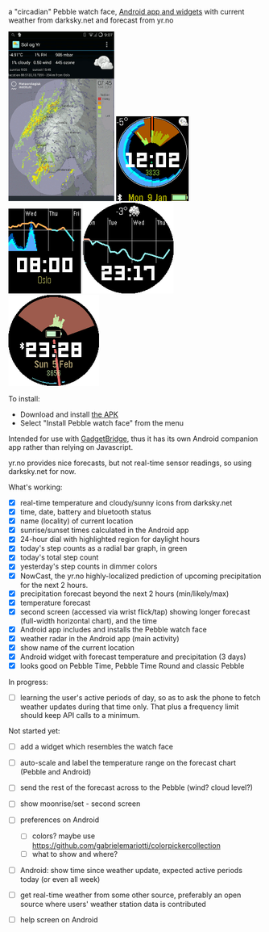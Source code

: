a "circadian" Pebble watch face, [Android app and widgets](https://github.com/ec1oud/sologyr/raw/master/android/app/sologyr-release.apk)
with current weather from darksky.net and forecast from yr.no

<img src="doc/screenshot-android.png"> <img src="doc/screenshot-pebble.png">
<img src="doc/screenshot-pebble-tap-screen.png">
<img src="doc/screenshot-pebble-time-round-tap-screen.png">
<img src="doc/screenshot-pebble-time-round.png">

To install:

- Download and install [the APK](https://github.com/ec1oud/sologyr/raw/master/android/app/sologyr-release.apk)
- Select "Install Pebble watch face" from the menu

Intended for use with [GadgetBridge](https://github.com/Freeyourgadget/Gadgetbridge),
thus it has its own Android companion app rather than relying on Javascript.

yr.no provides nice forecasts, but not real-time sensor readings, so using darksky.net for now.

What's working:
- [x] real-time temperature and cloudy/sunny icons from darksky.net
- [x] time, date, battery and bluetooth status
- [x] name (locality) of current location
- [x] sunrise/sunset times calculated in the Android app
- [x] 24-hour dial with highlighted region for daylight hours
- [x] today's step counts as a radial bar graph, in green
- [x] today's total step count
- [x] yesterday's step counts in dimmer colors
- [x] NowCast, the yr.no highly-localized prediction of upcoming precipitation for the next 2 hours.
- [x] precipitation forecast beyond the next 2 hours (min/likely/max)
- [x] temperature forecast
- [x] second screen (accessed via wrist flick/tap) showing longer forecast (full-width horizontal chart), and the time
- [x] Android app includes and installs the Pebble watch face
- [x] weather radar in the Android app (main activity)
- [x] show name of the current location
- [x] Android widget with forecast temperature and precipitation (3 days)
- [x] looks good on Pebble Time, Pebble Time Round and classic Pebble

In progress:
- [ ] learning the user's active periods of day, so as to ask the phone to fetch weather updates during that time only.  That plus a frequency limit should keep API calls to a minimum.

Not started yet:
- [ ] add a widget which resembles the watch face
- [ ] auto-scale and label the temperature range on the forecast chart (Pebble and Android)
- [ ] send the rest of the forecast across to the Pebble (wind? cloud level?)
- [ ] show moonrise/set - second screen
- [ ] preferences on Android
  - [ ] colors? maybe use https://github.com/gabrielemariotti/colorpickercollection
  - [ ] what to show and where?
- [ ] Android: show time since weather update, expected active periods today (or even all week)
- [ ] get real-time weather from some other source, preferably an open source where users' weather station data is contributed
- [ ] help screen on Android

